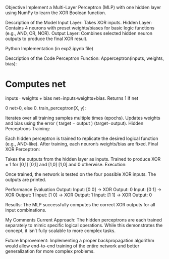 Objective
Implement a Multi-Layer Perceptron (MLP) with one hidden layer using NumPy to learn the XOR Boolean function.

Description of the Model
Input Layer: Takes XOR inputs.
Hidden Layer: Contains 4 neurons with preset weights/biases for basic logic functions (e.g., AND, OR, NOR).
Output Layer: Combines selected hidden neuron outputs to produce the final XOR result.

Python Implementation
(in exp2.ipynb file)


Description of the Code
Perceptron Function:
Apperceptron(inputs, weights, bias):

Computes 
net
=
inputs
⋅
weights
+
bias
net=inputs⋅weights+bias.
Returns 1 if 
net
>
0
net>0, else 0.
train_perceptron(X, y):

Iterates over all training samples multiple times (epochs).
Updates weights and bias using the error 
(
target
−
output
)
(target−output).
Hidden Perceptrons Training:

Each hidden perceptron is trained to replicate the desired logical function (e.g., AND-like).
After training, each neuron’s weights/bias are fixed.
Final XOR Perceptron:

Takes the outputs from the hidden layer as inputs.
Trained to produce XOR = 1 for 
[0,1]
[0,1] and 
[1,0]
[1,0] and 0 otherwise.
Execution:

Once trained, the network is tested on the four possible XOR inputs.
The outputs are printed.


Performance Evaluation
Output:
Input: [0 0] -> XOR Output: 0
Input: [0 1] -> XOR Output: 1
Input: [1 0] -> XOR Output: 1
Input: [1 1] -> XOR Output: 0

Results:
The MLP successfully computes the correct XOR outputs for all input combinations.



My Comments
Current Approach:
The hidden perceptrons are each trained separately to mimic specific logical operations. While this demonstrates the concept, it isn’t fully scalable to more complex tasks.

Future Improvement:
Implementing a proper backpropagation algorithm would allow end-to-end training of the entire network and better generalization for more complex problems.